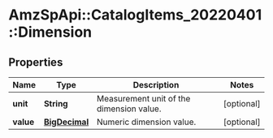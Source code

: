 # AmzSpApi::CatalogItems_20220401::Dimension

## Properties
Name | Type | Description | Notes
------------ | ------------- | ------------- | -------------
**unit** | **String** | Measurement unit of the dimension value. | [optional] 
**value** | [**BigDecimal**](BigDecimal.md) | Numeric dimension value. | [optional] 

